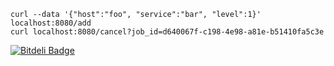 ```
curl --data '{"host":"foo", "service":"bar", "level":1}' localhost:8080/add
curl localhost:8080/cancel?job_id=d640067f-c198-4e98-a81e-b51410fa5c3e
```


[![Bitdeli Badge](https://d2weczhvl823v0.cloudfront.net/yandex-sysmon/notify/trend.png)](https://bitdeli.com/free "Bitdeli Badge")

